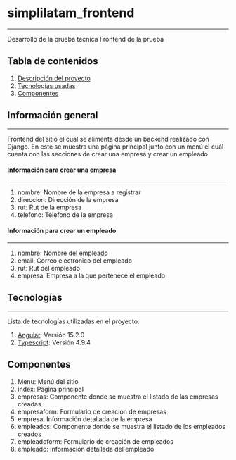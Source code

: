 # simplilatam_frontend
***
Desarrollo de la prueba técnica
Frontend de la prueba

## Tabla de contenidos
1. [Descripción del proyecto](#informacion-general)
2. [Tecnologías usadas](#tecnologias)
3. [Componentes](#componentes)

## Información general
***
Frontend del sitio el cual se alimenta desde un backend realizado con Django.
En este se muestra una página principal junto con un menú el cuál cuenta con las secciones de crear una empresa y crear un empleado

#### Información para crear una empresa
***
1. nombre: Nombre de la empresa a registrar
2. direccion: Dirección de la empresa
3. rut: Rut de la empresa
4. telefono: Télefono de la empresa

#### Información para crear un empleado
***
1. nombre: Nombre del empleado
2. email: Correo electronico del empleado
3. rut: Rut del empleado
4. empresa: Empresa a la que pertenece el empleado

## Tecnologías
***
Lista de tecnologías utilizadas en el proyecto:

1. [Angular](https://angular.io/): Versión 15.2.0
2. [Typescript](https://www.typescriptlang.org/): Versión 4.9.4

## Componentes
1. Menu: Menú del sitio
2. index: Página principal
3. empresas: Componente donde se muestra el listado de las empresas creadas
4. empresaform: Formulario de creación de empresas
5. empresa: Información detallada de la empresa
6. empleados: Componente donde se muestra el listado de los empleados creados
7. empleadoform: Formulario de creación de empleados
8. empleado: Información detallada del empleado